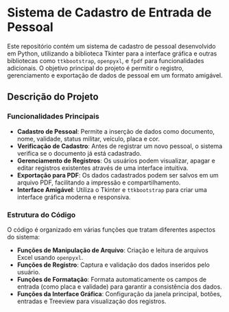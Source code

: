 # Sistema de Cadastro de Entrada de Pessoal

Este repositório contém um sistema de cadastro de pessoal desenvolvido em Python, utilizando a biblioteca Tkinter para a interface gráfica e outras bibliotecas como `ttkbootstrap`, `openpyxl`, e `fpdf` para funcionalidades adicionais. O objetivo principal do projeto é permitir o registro, gerenciamento e exportação de dados de pessoal em um formato amigável.

## Descrição do Projeto

### Funcionalidades Principais
- **Cadastro de Pessoal**: Permite a inserção de dados como documento, nome, validade, status militar, veículo, placa e cor.
- **Verificação de Cadastro**: Antes de registrar um novo pessoal, o sistema verifica se o documento já está cadastrado.
- **Gerenciamento de Registros**: Os usuários podem visualizar, apagar e editar registros existentes através de uma interface intuitiva.
- **Exportação para PDF**: Os dados cadastrados podem ser salvos em um arquivo PDF, facilitando a impressão e compartilhamento.
- **Interface Amigável**: Utiliza o Tkinter e `ttkbootstrap` para criar uma interface gráfica moderna e responsiva.

### Estrutura do Código
O código é organizado em várias funções que tratam diferentes aspectos do sistema:
- **Funções de Manipulação de Arquivo**: Criação e leitura de arquivos Excel usando `openpyxl`.
- **Funções de Registro**: Captura e validação dos dados inseridos pelo usuário.
- **Funções de Formatação**: Formata automaticamente os campos de entrada (como placa e validade) para garantir a consistência dos dados.
- **Funções da Interface Gráfica**: Configuração da janela principal, botões, entradas e Treeview para visualização dos registros.
